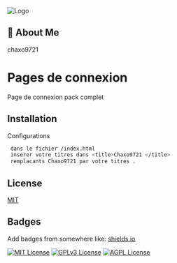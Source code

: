 
![Logo](https://images-ext-1.discordapp.net/external/fmH0mNsiJSoe0n_4IPnut6CLTCAvtckOwaqEz6LnmGo/https/i.imgur.com/pYZ4rfl.png?format=webp&quality=lossless)


## 🚀 About Me
chaxo9721


# Pages de connexion
Page de connexion pack complet 

## Installation

Configurations  

```bash
 dans le fichier /index.html 
 inserer votre titres dans <title>Chaxo9721 </title> 
 remplacants Chaxo9721 par votre titres .
```
    
## License

[MIT](https://choosealicense.com/licenses/mit/)


## Badges

Add badges from somewhere like: [shields.io](https://shields.io/)

[![MIT License](https://img.shields.io/badge/License-MIT-green.svg)](https://choosealicense.com/licenses/mit/)
[![GPLv3 License](https://img.shields.io/badge/License-GPL%20v3-yellow.svg)](https://opensource.org/licenses/)
[![AGPL License](https://img.shields.io/badge/license-AGPL-blue.svg)](http://www.gnu.org/licenses/agpl-3.0)

